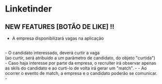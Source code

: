 # Linketinder

## NEW FEATURES [BOTÃO DE LIKE] !!

- A empresa disponibilizará vagas na aplicação
<br>
- O candidato interessado, deverá curtir a vaga 
<br>
(ao curtir, será atribuído a um parâmetro de candidato, do objeto "curtida")
<br>
- Caso haja interesse por parte da empresa, o recruiter irá observar apenas as skils do candidato e ao curti-lo de volta irá gerar um "match".
-
- Ao ocorrer o evento de match, a empresa e o candidato poderão se comunicar.
- 
